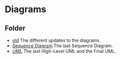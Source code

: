 # Diagrams

## Folder

-  [old](https://github.com/federicodeintrona/IS23-AM06/blob/main/Deliverables/Diagrams/old)
The different updates to the diagrams.
-  [Sequence Diagram](https://github.com/federicodeintrona/IS23-AM06/blob/main/Deliverables/Diagrams/Sequence%20Diagram)
The last Sequence Diagram.
-  [UML](https://github.com/federicodeintrona/IS23-AM06/blob/main/Deliverables/Diagrams/UML)
The last High-Level UML and the Final UML.